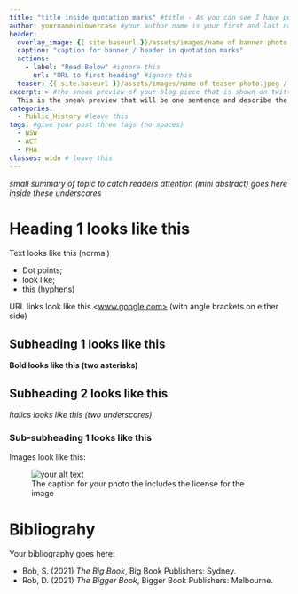 ```yaml
---
title: "title inside quotation marks" #title - As you can see I have put advice for each section below in the preamble (what is called the YAML) after a #, feel free to leave these bits in
author: yournameinlowercase #your author name is your first and last name together in lower case with no spaces
header:
  overlay_image: {{ site.baseurl }}/assets/images/name of banner photo.jpeg/.png #put the name of your header photo here with the file type extension - e.g. .JPEG or .jpg. This is case sensitive, only change the bit after "images/", not before.
  caption: "caption for banner / header in quotation marks"
  actions:
    - label: "Read Below" #ignore this
      url: "URL to first heading" #ignore this
  teaser: {{ site.baseurl }}/assets/images/name of teaser photo.jpeg / .png #usually the same as the header
excerpt: > #the sneak preview of your blog piece that is shown on twitter shares and previews (1 sentence)
  This is the sneak preview that will be one sentence and describe the post
categories:
  - Public_History #leave this
tags: #give your post three tags (no spaces)
  - NSW
  - ACT
  - PHA
classes: wide # leave this
---
```

_small summary of topic to catch readers attention (mini abstract) goes here inside these underscores_

# Heading 1 looks like this

Text looks like this (normal)

- Dot points;
- look like;
- this (hyphens)

URL links look like this <www.google.com> (with angle brackets on either side)

## Subheading 1 looks like this

**Bold looks like this (two asterisks)**

## Subheading 2 looks like this

_Italics looks like this (two underscores)_

### Sub-subheading 1 looks like this

Images look like this:
<figure>
  <img src="{{ site.baseurl }}/assets/images/Yourimagename.jpg/png" alt="your alt text">
  <figcaption>The caption for your photo the includes the license for the image</figcaption>
</figure>

# Bibliograhy

Your bibliography goes here:
- Bob, S. (2021) _The Big Book_, Big Book Publishers: Sydney.
- Rob, D. (2021) _The Bigger Book_, Bigger Book Publishers: Melbourne.
